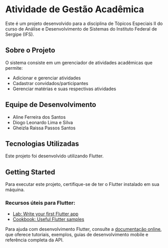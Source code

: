 # Atividade de Gestão Acadêmica

Este é um projeto desenvolvido para a disciplina de Tópicos Especiais II do curso de Análise e Desenvolvimento de Sistemas do Instituto Federal de Sergipe (IFS).

## Sobre o Projeto

O sistema consiste em um gerenciador de atividades acadêmicas que permite:
- Adicionar e gerenciar atividades
- Cadastrar convidados/participantes
- Gerenciar matérias e suas respectivas atividades

## Equipe de Desenvolvimento

- Aline Ferreira dos Santos
- Diogo Leonardo Lima e Silva
- Gheizla Raissa Passos Santos

## Tecnologias Utilizadas

Este projeto foi desenvolvido utilizando Flutter.

## Getting Started

Para executar este projeto, certifique-se de ter o Flutter instalado em sua máquina.

### Recursos úteis para Flutter:

- [Lab: Write your first Flutter app](https://docs.flutter.dev/get-started/codelab)
- [Cookbook: Useful Flutter samples](https://docs.flutter.dev/cookbook)

Para ajuda com desenvolvimento Flutter, consulte a
[documentação online](https://docs.flutter.dev/), que oferece tutoriais,
exemplos, guias de desenvolvimento mobile e referência completa da API.
